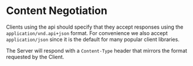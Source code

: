 # Content Negotiation

Clients using the api should specify that they accept responses using the
`application/vnd.api+json` format. For convenience we also accept `application/json`
since it is the default for many popular client libraries.

The Server will respond with a `Content-Type` header that mirrors the format
requested by the Client.
